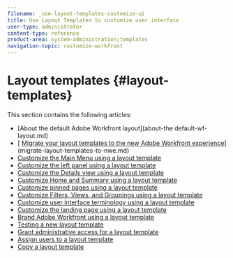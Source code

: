```yaml
---
filename: _use-layout-templates-customize-ui
title: Use Layout Templates to customize user interface
user-type: administrator
content-type: reference
product-area: system-administration;templates
navigation-topic: customize-workfront
---
```




# Layout templates {#layout-templates}

This section contains the following articles:



* [About the default Adobe Workfront layout](about-the default-wf-layout.md) 
* [ [Migrate your layout templates to the new Adobe Workfront experience](migrate-layout-templates-to-nwe.md)](migrate-layout-templates-to-nwe.md) 
* [Customize the Main Menu using a layout template](customize-main-menu.md) 
* [Customize the left panel using a layout template](customize-left-panel.md) 
* [Customize the Details view using a layout template](customize-details-view-layout-template.md) 
* [Customize Home and Summary using a layout template](customize-home-summary-layout-template.md) 
* [Customize pinned pages using a layout template](customize-pinned-pages.md) 
* [Customize Filters, Views, and Groupings using a layout template](customize-fvg-list-controls-layout-template.md) 
* [Customize user interface terminology using a layout template](customize-terminology.md) 
* [Customize the landing page using a layout template](customize-landing-page.md) 
* [Brand Adobe Workfront using a layout template](brand-wf-using-a-layout-template.md) 
* [Testing a new layout template](test-a-layout-template.md) 
* [Grant administrative access for a layout template](grant-admin-access-layout-template.md) 
* [Assign users to a layout template](assign-users-to-layout-template.md) 
* [Copy a layout template](copy-a-layout-template.md) 


